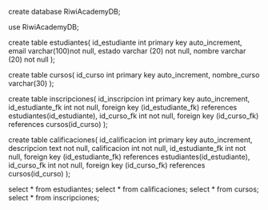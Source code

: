create database RiwiAcademyDB;

use RiwiAcademyDB;

create table estudiantes(
id_estudiante int primary key auto_increment,
email varchar(100)not null,
estado varchar (20) not null,
nombre varchar (20) not null
);

create table cursos(
id_curso int primary key auto_increment,
nombre_curso varchar(30)
);

create table inscripciones(
id_inscripcion int primary key auto_increment,
id_estudiante_fk int not null,
foreign key (id_estudiante_fk) references estudiantes(id_estudiante),
id_curso_fk int not null,
foreign key (id_curso_fk) references cursos(id_curso)
);

create table calificaciones(
id_calificacion int primary key auto_increment,
descripcion text not null,
calificacion int not null,
id_estudiante_fk int not null,
foreign key (id_estudiante_fk) references estudiantes(id_estudiante),
id_curso_fk int not null,
foreign key (id_curso_fk) references cursos(id_curso)
);

select * from estudiantes;
select * from calificaciones;
select * from cursos;
select * from inscripciones;
